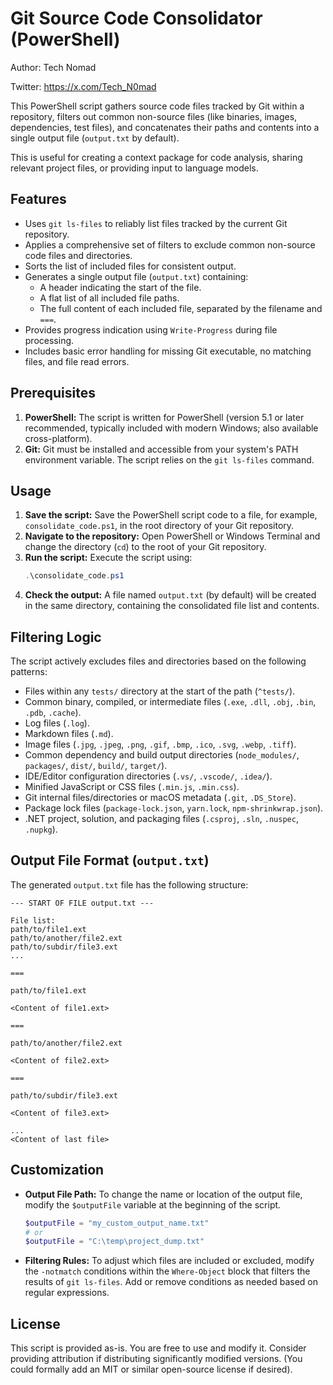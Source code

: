 # Git Source Code Consolidator (PowerShell)

Author: Tech Nomad

Twitter: https://x.com/Tech_N0mad

This PowerShell script gathers source code files tracked by Git within a repository, filters out common non-source files (like binaries, images, dependencies, test files), and concatenates their paths and contents into a single output file (`output.txt` by default).

This is useful for creating a context package for code analysis, sharing relevant project files, or providing input to language models.

## Features

*   Uses `git ls-files` to reliably list files tracked by the current Git repository.
*   Applies a comprehensive set of filters to exclude common non-source code files and directories.
*   Sorts the list of included files for consistent output.
*   Generates a single output file (`output.txt`) containing:
    *   A header indicating the start of the file.
    *   A flat list of all included file paths.
    *   The full content of each included file, separated by the filename and `===`.
*   Provides progress indication using `Write-Progress` during file processing.
*   Includes basic error handling for missing Git executable, no matching files, and file read errors.

## Prerequisites

1.  **PowerShell:** The script is written for PowerShell (version 5.1 or later recommended, typically included with modern Windows; also available cross-platform).
2.  **Git:** Git must be installed and accessible from your system's PATH environment variable. The script relies on the `git ls-files` command.

## Usage

1.  **Save the script:** Save the PowerShell script code to a file, for example, `consolidate_code.ps1`, in the root directory of your Git repository.
2.  **Navigate to the repository:** Open PowerShell or Windows Terminal and change the directory (`cd`) to the root of your Git repository.
3.  **Run the script:** Execute the script using:
    ```powershell
    .\consolidate_code.ps1
    ```
4.  **Check the output:** A file named `output.txt` (by default) will be created in the same directory, containing the consolidated file list and contents.

## Filtering Logic

The script actively excludes files and directories based on the following patterns:

*   Files within any `tests/` directory at the start of the path (`^tests/`).
*   Common binary, compiled, or intermediate files (`.exe`, `.dll`, `.obj`, `.bin`, `.pdb`, `.cache`).
*   Log files (`.log`).
*   Markdown files (`.md`).
*   Image files (`.jpg`, `.jpeg`, `.png`, `.gif`, `.bmp`, `.ico`, `.svg`, `.webp`, `.tiff`).
*   Common dependency and build output directories (`node_modules/`, `packages/`, `dist/`, `build/`, `target/`).
*   IDE/Editor configuration directories (`.vs/`, `.vscode/`, `.idea/`).
*   Minified JavaScript or CSS files (`.min.js`, `.min.css`).
*   Git internal files/directories or macOS metadata (`.git`, `.DS_Store`).
*   Package lock files (`package-lock.json`, `yarn.lock`, `npm-shrinkwrap.json`).
*   .NET project, solution, and packaging files (`.csproj`, `.sln`, `.nuspec`, `.nupkg`).

## Output File Format (`output.txt`)

The generated `output.txt` file has the following structure:

```
--- START OF FILE output.txt ---

File list:
path/to/file1.ext
path/to/another/file2.ext
path/to/subdir/file3.ext
...

===

path/to/file1.ext

<Content of file1.ext>

===

path/to/another/file2.ext

<Content of file2.ext>

===

path/to/subdir/file3.ext

<Content of file3.ext>

...
<Content of last file>

```

## Customization

*   **Output File Path:** To change the name or location of the output file, modify the `$outputFile` variable at the beginning of the script.
    ```powershell
    $outputFile = "my_custom_output_name.txt"
    # or
    $outputFile = "C:\temp\project_dump.txt"
    ```
*   **Filtering Rules:** To adjust which files are included or excluded, modify the `-notmatch` conditions within the `Where-Object` block that filters the results of `git ls-files`. Add or remove conditions as needed based on regular expressions.

## License

This script is provided as-is. You are free to use and modify it. Consider providing attribution if distributing significantly modified versions. (You could formally add an MIT or similar open-source license if desired).
